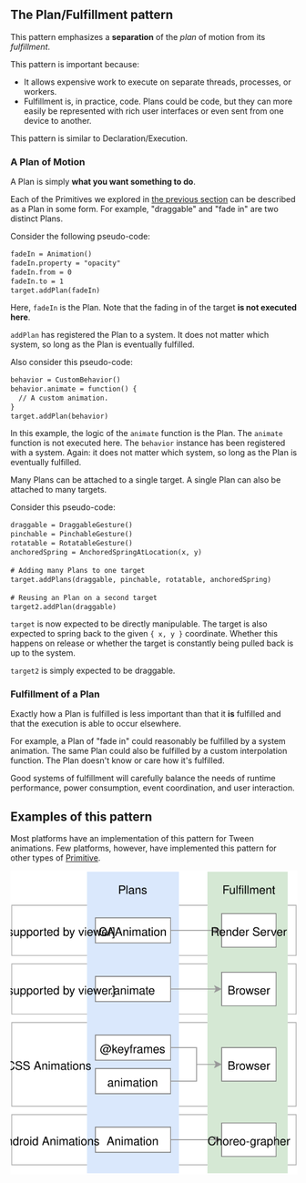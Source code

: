 ## The Plan/Fulfillment pattern

This pattern emphasizes a **separation** of the *plan* of motion from its *fulfillment*.

This pattern is important because:

- It allows expensive work to execute on separate threads, processes, or workers.
- Fulfillment is, in practice, code. Plans could be code, but they can more easily be represented with rich user interfaces or even sent from one device to another.

This pattern is similar to Declaration/Execution.

### A Plan of Motion

A Plan is simply **what you want something to do**.

Each of the Primitives we explored in [the previous section](primitives.md) can be described as a Plan in some form. For example, "draggable" and "fade in" are two distinct Plans.

Consider the following pseudo-code:

    fadeIn = Animation()
    fadeIn.property = "opacity"
    fadeIn.from = 0
    fadeIn.to = 1
    target.addPlan(fadeIn)

Here, `fadeIn` is the Plan. Note that the fading in of the target **is not executed here**.

`addPlan` has registered the Plan to a system. It does not matter which system, so long as the Plan is eventually fulfilled.

Also consider this pseudo-code:

    behavior = CustomBehavior()
    behavior.animate = function() {
      // A custom animation.
    }
    target.addPlan(behavior)

In this example, the logic of the `animate` function is the Plan. The `animate` function is not executed here. The `behavior` instance has been registered with a system. Again: it does not matter which system, so long as the Plan is eventually fulfilled.

Many Plans can be attached to a single target. A single Plan can also be attached to many targets.

Consider this pseudo-code:

    draggable = DraggableGesture()
    pinchable = PinchableGesture()
    rotatable = RotatableGesture()
    anchoredSpring = AnchoredSpringAtLocation(x, y)
    
    # Adding many Plans to one target
    target.addPlans(draggable, pinchable, rotatable, anchoredSpring)
    
    # Reusing an Plan on a second target
    target2.addPlan(draggable)

`target` is now expected to be directly manipulable. The target is also expected to spring back to the given `{ x, y }` coordinate. Whether this happens on release or whether the target is constantly being pulled back is up to the system.

`target2` is simply expected to be draggable.

### Fulfillment of a Plan

Exactly how a Plan is fulfilled is less important than that it **is** fulfilled and that the execution is able to occur elsewhere.

For example, a Plan of "fade in" could reasonably be fulfilled by a system animation. The same Plan could also be fulfilled by a custom interpolation function.  The Plan doesn't know or care how it's fulfilled.

Good systems of fulfillment will carefully balance the needs of runtime performance, power consumption, event coordination, and user interaction.

## Examples of this pattern

Most platforms have an implementation of this pattern for Tween animations. Few platforms, however, have implemented this pattern for other types of [Primitive](../primitives.md).

![](../../_assets/PatternMatches.svg)
